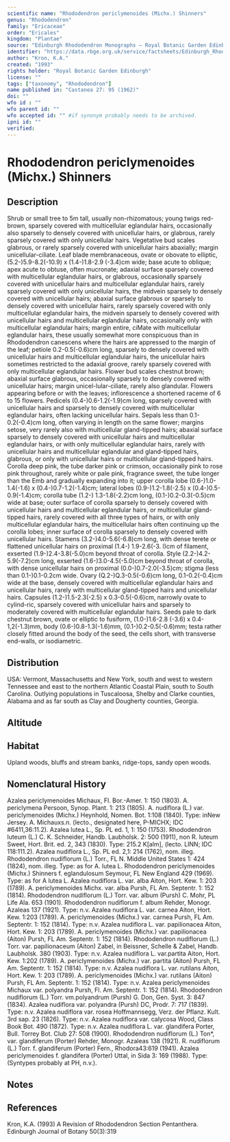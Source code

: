 ```yaml
---
scientific name: "Rhododendron periclymenoides (Michx.) Shinners"
genus: "Rhododendron"
family: "Ericaceae"
order: "Ericales"
kingdom: "Plantae"
source: "Edinburgh Rhododendron Monographs – Royal Botanic Garden Edinburgh"
identifier: "https://data.rbge.org.uk/service/factsheets/Edinburgh_Rhododendron_Monographs.xhtml"
author: "Kron, K.A."
created: "1993"
rights holder: "Royal Botanic Garden Edinburgh"
license: ""
tags: ["taxonomy", "Rhododendron"]
name published in: "Castanea 27: 95 (1962)"
doi: ""
wfo id : ""
wfo parent id: ""
wfo accepted id: "" #if synonym probably needs to be archived.                      
ipni id: ""
verified:
---
```


                       

# Rhododendron periclymenoides (Michx.) Shinners

## Description
Shrub or small tree to 5m tall, usually non-rhizomatous; young twigs red-brown, sparsely covered with multicellular eglandular hairs, occasionally also sparsely to densely covered with unicellular hairs, or glabrous, rarely sparsely covered with only unicellular hairs. Vegetative bud scales glabrous, or rarely sparsely covered with unicellular hairs abaxially; margin unicellular-ciliate. Leaf blade membranaceous, ovate or obovate to elliptic, (5.2-)5.9-8.2(-10.9) x (1.4-)1.8-2.9 (-3.4)cm wide; base acute to oblique; apex acute to obtuse, often mucronate; adaxial surface sparsely covered with multicellular eglandular hairs, or glabrous, occasionally sparsely covered with unicellular hairs and multicellular eglandular hairs, rarely sparsely covered with only unicellular hairs, the midvein sparsely to densely covered with unicellular hairs; abaxial surface glabrous or sparsely to densely covered with unicellular hairs, rarely sparsely covered with only multicellular eglandular hairs, the midvein sparsely to densely covered with unicellular hairs and multicellular eglandular hairs, occasionally only with multicellular eglandular hairs; margin entire, ciMate with multicellular eglandular hairs, these usually somewhat more conspicuous than in Rhododendron canescens where the hairs are appressed to the margin of the leaf; petiole 0.2-0.5(-0.6)cm long, sparsely to densely covered with unicellular hairs and multicellular eglandular hairs, the unicellular hairs sometimes restricted to the adaxial groove, rarely sparsely covered with only multicellular eglandular hairs. Flower bud scales chestnut brown; abaxial surface glabrous, occasionally sparsely to densely covered with unicellular hairs; margin unicel-lular-ciliate, rarely also glandular. Flowers appearing before or with the leaves; inflorescence a shortened raceme of 6 to 15 flowers. Pedicels (0.4-)0.6-1.2(-1.9)cm long, sparsely covered with unicellular hairs and sparsely to densely covered with multicellular eglandular hairs, often lacking unicellular hairs. Sepals less than 0.1-0.2(-0.4)cm long, often varying in length on the same flower; margins setose, very rarely also with multicellular gland-tipped hairs; abaxial surface sparsely to densely covered with unicellular hairs and multicellular eglandular hairs, or with only multicellular eglandular hairs, rarely with unicellular hairs and multicellular eglandular and gland-tipped hairs, glabrous, or only with unicellular hairs or multicellular gland-tipped hairs. Corolla deep pink, the tube darker pink or crimson, occasionally pink to rose pink throughout, rarely white or pale pink, fragrance sweet, the tube longer than the Emb and gradually expanding into it; upper corolla lobe (0.6-)1.0-1.4(-1.6) x (0.4-)0.7-1.2(-1.4)cm; lateral lobes (0.9-)1.2-1.8(-2.5) x (0.4-)0.5-0.9(-1.4)cm; corolla tube (1.2-) 1.3-1.8(-2.2)cm long, (0.1-)0.2-0.3(-0.5)cm wide at base; outer surface of corolla sparsely to densely covered with unicellular hairs and multicellular eglandular hairs, or multicellular gland-tipped hairs, rarely covered with all three types of hairs, or with only multicellular eglandular hairs, the multicellular hairs often continuing up the corolla lobes; inner surface of corolla sparsely to densely covered with unicellular hairs. Stamens (3.2-)4.0-5.6(-6.8)cm long, with dense terete or flattened unicellular hairs on proximal (1.4-) 1.9-2.6(-3. l)cm of filament, exserted (1.9-)2.4-3.8(-5.0)cm beyond throat of corolla. Style (2.2-)4.2-5.9(-7.2)cm long, exserted (1.6-)3.0-4.5(-5.0)cm beyond throat of corolla, with dense unicellular hairs on proximal (0.0-)0.7-2.0(-3.5)cm; stigma (less than 0.1-)0.1-0.2cm wide. Ovary (Q.2-)Q.3-0.5(-0.6)cm long, 0.1-0.2(-0.4)cm wide at the base, densely covered with multicellular eglandular hairs and unicellular hairs, rarely with multicellular gland-tipped hairs and unicellular hairs. Capsules (1.2-)1.5-2.3(-2.5) x 0.3-0.5(-0.6)cm, narrowly ovate to cylind-ric, sparsely covered with unicellular hairs and sparsely to moderately covered with multicellular eglandular hairs. Seeds pale to dark chestnut brown, ovate or elliptic to fusiform, (1.0-)1.6-2.8 (-3.6) x 0.4-1,2(-1.3)mm, body (0.6-)0.8-1.3(-1.6)mm, (0.1-)0.2-0.5(-0.6)mm; testa rather closely fitted around the body of the seed, the cells short, with transverse end-walls, or isodiametric.

## Distribution
USA: Vermont, Massachusetts and New York, south and west to western Tennessee and east to the northern Atlantic Coastal Plain, south to South Carolina. Outlying populations in Tuscaloosa, Shelby and Clarke counties, Alabama and as far south as Clay and Dougherty counties, Georgia.

## Altitude


## Habitat
Upland woods, bluffs and stream banks, ridge-tops, sandy open woods.

## Nomenclatural History
Azalea periclymenoides Michaux, Fl. Bor.-Amer. 1: 150 (1803). A. periclymena Persoon, Synop. Plant. 1: 213 (1805). A. nudiflora (L.) var. periclymenoides (Michx.) Heynhold, Nomen. Bot. 1:108 (1840). Type: inNew Jersey. A. Michauxs.n. (lecto., designated here, P-MICHX; IDC #6411,36:11.2). Azalea lutea L., Sp. PL ed. 1, 1: 150 (1753). Rhododendron luteum (L.) C. K. Schneider, Handb. Laubholsk. 2: 500 (1911), non R. luteum Sweet, Hort. Brit. ed. 2, 343 (1830). Type: 215.2 K[alm], (lecto. LINN; IDC 118:111.2). Azalea nudiflora L., Sp. PL ed. 2,1: 214 (1762), nom. illeg. Rhododendron nudiflorum (L.) Torr., FL N. Middle United States 1: 424 (1824), nom. illeg. Type: as for A. lutea L. Rhododendron periclymenoides (Michx.) Shinners f. eglandulosum Seymour, FL New England 429 (1969). Type: as for A lutea L. Azalea nudiflora L. var. alba Aiton, Hort. Kew. 1: 203 (1789). A. periclymenoides Michx. var. alba Pursh, FL Am. Septentr. 1: 152 (1814). Rhododendron nudiflorum (L.) Torr. var. album (Pursh) C. Mohr, PL Life Ala. 653 (1901). Rhododendron nudiflorum f. album Rehder, Monogr. Azaleas 137 (1921). Type: n.v. Azalea nudiflora L. var. carnea Aiton, Hort. Kew. 1:203 (1789). A. periclymenoides (Michx.) var. carnea Pursh, FL Am. Septentr. 1: 152 (1814). Type: n.v. Azalea nudiflora L. var. papilionacea Aiton, Hort. Kew. 1: 203 (1789). A. periclymenoides (Michx.) var. papilionacea (Aiton) Pursh, FL Am. Septentr. 1: 152 (1814). Rhododendron nudiflorum (L.) Torr. var. papilionaceum (Aiton) Zabel, in Beissner, Schelle & Zabel, Handb. Laubholsk. 380 (1903). Type: n.v. Azalea nudiflora L. var.partita Aiton, Hort. Kew. 1:202 (1789). A. periclymenoides (Michx.) var. partita (Aiton) Pursh, FL Am. Septentr. 1: 152 (1814). Type: n.v. Azalea nudiflora L. var. rutilans Aiton, Hort. Kew. 1: 203 (1789). A. periclymenoides (Michx.) var. rutilans (Aiton) Pursh, FL Am. Septentr. 1: 152 (1814). Type: n.v. Azalea periclymenoides Michaux var. polyandra Pursh, Fl. Am. Septentr. 1: 152 (1814). Rhododendron nudiflorum (L.) Torr. vm.polyandrum (Pursh) G. Don, Gen. Syst. 3: 847 (1834). Azalea nudiflora var. polyandra (Pursh) DC, Prodr. 7: 717 (1839). Type: n.v. Azalea nudiflora var. rosea Hoffmannsegg, Verz. der Pflanz. Kult. 3rd sap. 23 (1826). Type: n.v. Azalea nudiflora var. calycosa Wood, Class Book Bot. 490 (1872). Type: n.v. Azalea nudiflora L. var. glandifera Porter, Bull. Torrey Bot. Club 27: 508 (1900). Rhododendron nudiflorum (L.) Ton*, var. glandiferum (Porter) Rehder, Monogr. Azaleas 138 (1921). R. nudiflorum (L.) Torr. f. glandiferum (Porter) Fern., Rhodora43:619 (1941). Azalea periclymenoides f. glandifera (Porter) Uttal, in Sida 3: 169 (1988). Type: (Syntypes probably at PH, n.v.).
                       
## Notes


## References

Kron, K.A. (1993) A Revision of Rhododendron Section Pentanthera. Edinburgh Journal of Botany 50(3):319
